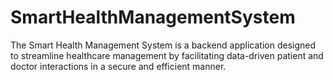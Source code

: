 # SmartHealthManagementSystem
The Smart Health Management System is a backend application designed to streamline healthcare management by facilitating data-driven patient and doctor interactions in a secure and efficient manner. 
